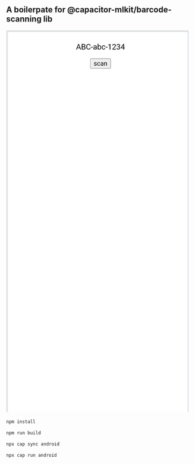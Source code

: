 ## A boilerpate for @capacitor-mlkit/barcode-scanning lib

![screenshot](image.png)

```
npm install
```

```
npm run build
```

```
npx cap sync android
```

```
npx cap run android
```